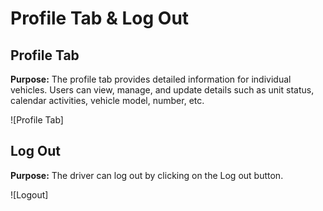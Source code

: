 # Profile Tab & Log Out

## Profile Tab

**Purpose:** The profile tab provides detailed information for individual vehicles. Users can view, manage, and update details such as unit status, calendar activities, vehicle model, number, etc.

![Profile Tab]

## Log Out

**Purpose:** The driver can log out by clicking on the Log out button.

![Logout]

